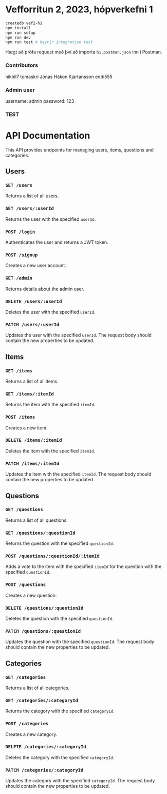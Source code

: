 # Vefforritun 2, 2023, hópverkefni 1

```bash
createdb vef2-h1
npm install
npm run setup
npm run dev
npm run test # keyrir integration test
```

Hægt að prófa request með því að importa `h1.postman.json` inn í Postman.

### Contributors

nikhil7
tomaskri
Jónas Hákon Kjartansson
eddi555

### Admin user

username: admin
password: 123

### TEST

# API Documentation

This API provides endpoints for managing users, items, questions and categories.

## Users

### `GET /users`

Returns a list of all users.

### `GET /users/:userId`

Returns the user with the specified `userId`.

### `POST /login`

Authenticates the user and returns a JWT token.

### `POST /signup`

Creates a new user account.

### `GET /admin`

Returns details about the admin user.

### `DELETE /users/:userId`

Deletes the user with the specified `userId`.

### `PATCH /users/:userId`

Updates the user with the specified `userId`. The request body should contain the new properties to be updated.

## Items

### `GET /items`

Returns a list of all items.

### `GET /items/:itemId`

Returns the item with the specified `itemId`.

### `POST /items`

Creates a new item.

### `DELETE /items/:itemId`

Deletes the item with the specified `itemId`.

### `PATCH /items/:itemId`

Updates the item with the specified `itemId`. The request body should contain the new properties to be updated.

## Questions

### `GET /questions`

Returns a list of all questions.

### `GET /questions/:questionId`

Returns the question with the specified `questionId`.

### `POST /questions/:questionId/:itemId`

Adds a vote to the item with the specified `itemId` for the question with the specified `questionId`.

### `POST /questions`

Creates a new question.

### `DELETE /questions/:questionId`

Deletes the question with the specified `questionId`.

### `PATCH /questions/:questionId`

Updates the question with the specified `questionId`. The request body should contain the new properties to be updated.

## Categories

### `GET /categories`

Returns a list of all categories.

### `GET /categories/:categoryId`

Returns the category with the specified `categoryId`.

### `POST /categories`

Creates a new category.

### `DELETE /categories/:categoryId`

Deletes the category with the specified `categoryId`.

### `PATCH /categories/:categoryId`

Updates the category with the specified `categoryId`. The request body should contain the new properties to be updated.
